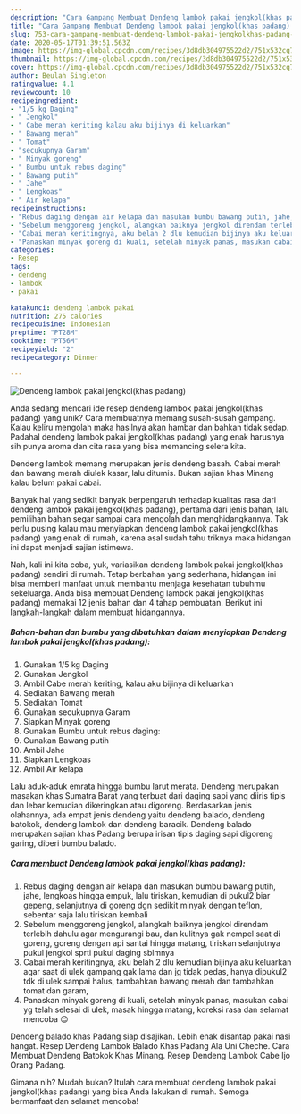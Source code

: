 ```yaml
---
description: "Cara Gampang Membuat Dendeng lambok pakai jengkol(khas padang) yang Lezat Sekali"
title: "Cara Gampang Membuat Dendeng lambok pakai jengkol(khas padang) yang Lezat Sekali"
slug: 753-cara-gampang-membuat-dendeng-lambok-pakai-jengkolkhas-padang-yang-lezat-sekali
date: 2020-05-17T01:39:51.563Z
image: https://img-global.cpcdn.com/recipes/3d8db304975522d2/751x532cq70/dendeng-lambok-pakai-jengkolkhas-padang-foto-resep-utama.jpg
thumbnail: https://img-global.cpcdn.com/recipes/3d8db304975522d2/751x532cq70/dendeng-lambok-pakai-jengkolkhas-padang-foto-resep-utama.jpg
cover: https://img-global.cpcdn.com/recipes/3d8db304975522d2/751x532cq70/dendeng-lambok-pakai-jengkolkhas-padang-foto-resep-utama.jpg
author: Beulah Singleton
ratingvalue: 4.1
reviewcount: 10
recipeingredient:
- "1/5 kg Daging"
- " Jengkol"
- " Cabe merah keriting kalau aku bijinya di keluarkan"
- " Bawang merah"
- " Tomat"
- "secukupnya Garam"
- " Minyak goreng"
- " Bumbu untuk rebus daging"
- " Bawang putih"
- " Jahe"
- " Lengkoas"
- " Air kelapa"
recipeinstructions:
- "Rebus daging dengan air kelapa dan masukan bumbu bawang putih, jahe, lengkoas hingga empuk, lalu tiriskan, kemudian di pukul2 biar gepeng, selanjutnya di goreng dgn sedikit minyak dengan teflon, sebentar saja lalu tiriskan kembali"
- "Sebelum menggoreng jengkol, alangkah baiknya jengkol direndam terlebih dahulu agar mengurangi bau, dan kulitnya gak nempel saat di goreng, goreng dengan api santai hingga matang, tiriskan selanjutnya pukul jengkol sprti pukul daging sblmnya"
- "Cabai merah keritingnya, aku belah 2 dlu kemudian bijinya aku keluarkan agar saat di ulek gampang gak lama dan jg tidak pedas, hanya dipukul2 tdk di ulek sampai halus, tambahkan bawang merah dan tambahkan tomat dan garam,"
- "Panaskan minyak goreng di kuali, setelah minyak panas, masukan cabai yg telah selesai di ulek, masak hingga matang, koreksi rasa dan selamat mencoba 😊"
categories:
- Resep
tags:
- dendeng
- lambok
- pakai

katakunci: dendeng lambok pakai 
nutrition: 275 calories
recipecuisine: Indonesian
preptime: "PT28M"
cooktime: "PT56M"
recipeyield: "2"
recipecategory: Dinner

---
```



![Dendeng lambok pakai jengkol(khas padang)](https://img-global.cpcdn.com/recipes/3d8db304975522d2/751x532cq70/dendeng-lambok-pakai-jengkolkhas-padang-foto-resep-utama.jpg)

Anda sedang mencari ide resep dendeng lambok pakai jengkol(khas padang) yang unik? Cara membuatnya memang susah-susah gampang. Kalau keliru mengolah maka hasilnya akan hambar dan bahkan tidak sedap. Padahal dendeng lambok pakai jengkol(khas padang) yang enak harusnya sih punya aroma dan cita rasa yang bisa memancing selera kita.

Dendeng lambok memang merupakan jenis dendeng basah. Cabai merah dan bawang merah diulek kasar, lalu ditumis. Bukan sajian khas Minang kalau belum pakai cabai.

Banyak hal yang sedikit banyak berpengaruh terhadap kualitas rasa dari dendeng lambok pakai jengkol(khas padang), pertama dari jenis bahan, lalu pemilihan bahan segar sampai cara mengolah dan menghidangkannya. Tak perlu pusing kalau mau menyiapkan dendeng lambok pakai jengkol(khas padang) yang enak di rumah, karena asal sudah tahu triknya maka hidangan ini dapat menjadi sajian istimewa.


Nah, kali ini kita coba, yuk, variasikan dendeng lambok pakai jengkol(khas padang) sendiri di rumah. Tetap berbahan yang sederhana, hidangan ini bisa memberi manfaat untuk membantu menjaga kesehatan tubuhmu sekeluarga. Anda bisa membuat Dendeng lambok pakai jengkol(khas padang) memakai 12 jenis bahan dan 4 tahap pembuatan. Berikut ini langkah-langkah dalam membuat hidangannya.

<!--inarticleads1-->

##### Bahan-bahan dan bumbu yang dibutuhkan dalam menyiapkan Dendeng lambok pakai jengkol(khas padang):

1. Gunakan 1/5 kg Daging
1. Gunakan  Jengkol
1. Ambil  Cabe merah keriting, kalau aku bijinya di keluarkan
1. Sediakan  Bawang merah
1. Sediakan  Tomat
1. Gunakan secukupnya Garam
1. Siapkan  Minyak goreng
1. Gunakan  Bumbu untuk rebus daging:
1. Gunakan  Bawang putih
1. Ambil  Jahe
1. Siapkan  Lengkoas
1. Ambil  Air kelapa


Lalu aduk-aduk emrata hingga bumbu larut merata. Dendeng merupakan masakan khas Sumatra Barat yang terbuat dari daging sapi yang diiris tipis dan lebar kemudian dikeringkan atau digoreng. Berdasarkan jenis olahannya, ada empat jenis dendeng yaitu dendeng balado, dendeng batokok, dendeng lambok dan dendeng baracik. Dendeng balado merupakan sajian khas Padang berupa irisan tipis daging sapi digoreng garing, diberi bumbu balado. 

<!--inarticleads2-->

##### Cara membuat Dendeng lambok pakai jengkol(khas padang):

1. Rebus daging dengan air kelapa dan masukan bumbu bawang putih, jahe, lengkoas hingga empuk, lalu tiriskan, kemudian di pukul2 biar gepeng, selanjutnya di goreng dgn sedikit minyak dengan teflon, sebentar saja lalu tiriskan kembali
1. Sebelum menggoreng jengkol, alangkah baiknya jengkol direndam terlebih dahulu agar mengurangi bau, dan kulitnya gak nempel saat di goreng, goreng dengan api santai hingga matang, tiriskan selanjutnya pukul jengkol sprti pukul daging sblmnya
1. Cabai merah keritingnya, aku belah 2 dlu kemudian bijinya aku keluarkan agar saat di ulek gampang gak lama dan jg tidak pedas, hanya dipukul2 tdk di ulek sampai halus, tambahkan bawang merah dan tambahkan tomat dan garam,
1. Panaskan minyak goreng di kuali, setelah minyak panas, masukan cabai yg telah selesai di ulek, masak hingga matang, koreksi rasa dan selamat mencoba 😊


Dendeng balado khas Padang siap disajikan. Lebih enak disantap pakai nasi hangat. Resep Dendeng Lambok Balado Khas Padang Ala Uni Cheche. Cara Membuat Dendeng Batokok Khas Minang. Resep Dendeng Lambok Cabe Ijo Orang Padang. 

Gimana nih? Mudah bukan? Itulah cara membuat dendeng lambok pakai jengkol(khas padang) yang bisa Anda lakukan di rumah. Semoga bermanfaat dan selamat mencoba!
